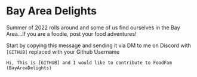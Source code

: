 # Bay Area Delights
Summer of 2022 rolls around and some of us find ourselves in the Bay Area...If you are a foodie, post your food adventures!

Start by copying this message and sending it via DM to me on Discord with `[GITHUB]` replaced with your Github Username
```
Hi, This is [GITHUB] and I would like to contribute to FoodFam (BayAreaDelights)
```
